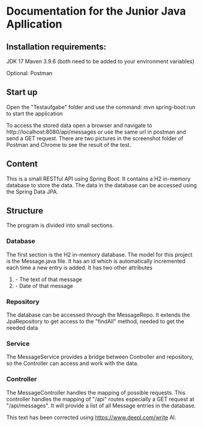 # Documentation for the Junior Java Apllication

## Installation requirements:
JDK 17
Maven 3.9.6
(both need to be added to your environment variables)

Optional:
Postman

## Start up
Open the "Testaufgabe" folder and use the command: mvn spring-boot:run to start the application

To access the stored data open a browser and navigate to http://localhost:8080/api/messages
or use the same url in postman and send a GET request.
There are two pictures in the screenshot folder of Postman and Chrome to see the result of the test.

## Content
This is a small RESTful API using Spring Boot. 
It contains a H2 in-memory database to store the data.
The data in the database can be accessed using the Spring Data JPA.


## Structure
The program is divided into small sections.

### Database
The first section is the H2 in-memory database.
The model for this project is the Message.java file.
It has an id which is automatically incremented each time a new entry is added.
It has two other attributes
<ol>
    <li>- The text of that message</li>
    <li>- Date of that message</li>
</ol>


### Repository
The database can be accessed through the MessageRepo.
It extends the JpaRepository to get access to the "findAll" method, needed to get the needed data

### Service
The MessageService provides a bridge between Controller and repository, so the Controller can access and work with the data.

### Controller
The MessageController handles the mapping of possible requests.
This controller handles the mapping of "/api" routes especially a GET request at "/api/messages".
It will provide a list of all Message entries in the database.


This text has been corrected using https://www.deepl.com/write AI.
